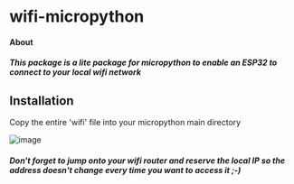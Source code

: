 # wifi-micropython

#### About

##### This package is a lite package for micropython to enable an ESP32 to connect to your local wifi network

## Installation

Copy the entire 'wifi' file into your micropython main directory

![image](https://user-images.githubusercontent.com/87293579/135570354-f6844b79-c8bf-41bc-8260-58e601badf4a.png)




##### Don't forget to jump onto your wifi router and reserve the local IP so the address doesn't change every time you want to access it ;-)
